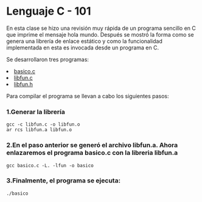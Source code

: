 # Lenguaje C - 101
En esta clase se hizo una revisión muy rápida de un programa sencillo en C que imprime el mensaje hola mundo. Después se mostró la forma como se genera una librería de enlace estático y como la funcionalidad implementada en esta es invocada desde un programa en C.

Se desarrollaron tres programas:

<li type="disc"> <a href="https://github.com/juanduran2421/Sistemasoperativos/blob/master/2019_05_24/basico.c"> basico.c </a> </li>

<li type="disc"> <a href="https://github.com/juanduran2421/Sistemasoperativos/blob/master/2019_05_24/libfun.c"> libfun.c </a> </li>

<li type="disc"> <a href="https://github.com/juanduran2421/Sistemasoperativos/blob/master/2019_05_24/linfun.h"> libfun.h </a> </li>


Para compilar el programa se llevan a cabo los siguientes pasos:

### 1.Generar la librería

    gcc -c libfun.c -o libfun.o
    ar rcs libfun.a libfun.o
  
### 2.En el paso anterior se generó el archivo libfun.a. Ahora enlazaremos el programa basico.c con la libreria libfun.a

    gcc basico.c -L. -lfun -o basico
  
### 3.Finalmente, el programa se ejecuta:

    ./basico
